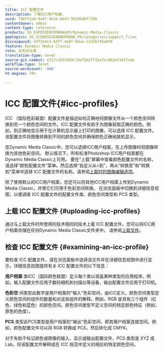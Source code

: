 ```yaml
---
title: ICC 配置文件
description: 了解ICC用户档案。
uuid: 708ff2ad-9a47-4e3e-b643-5b19648f726b
contentOwner: admin
content-type: reference
products: SG_EXPERIENCEMANAGER/Dynamic-Media-Classic
geptopics: SG_SCENESEVENONDEMAND_PK/categories/support_files
discoiquuid: 44f1b4c4-6d7f-4e0f-84ce-11d26745e0f0
feature: Dynamic Media Classic
role: 业务从业者
translation-type: tm+mt
source-git-commit: e727c1b5fb43c7def842ff1bafcc8b3ef3437cde
workflow-type: tm+mt
source-wordcount: '446'
ht-degree: 70%

---
```



# ICC 配置文件{#icc-profiles}

ICC （国际色彩联盟）配置文件是描述如何正确地将图像文件从一个颜色空间转换到另一个颜色空间的文件。ICC 配置文件有助于为图像获取正确的颜色。例如，到正确地显示用于在计算机显示器上打印的图像，可以选择 ICC 配置文件。该配置文件将图像转换到不同的颜色空间并确保颜色正确地联机显示。

在Dynamic Media Classic中，您可以选择ICC用户档案，在上传图像时将图像转换为其他色彩空间。 默认情况下，所有标准Photoshop ICC用户档案都在Dynamic Media Classic上可用。 要在“上载”屏幕中查看颜色配置文件的名称，请选择“颜色配置文件”菜单。然后选择“自定义从>到”，再从“转换至”和“转换到”菜单中选择 ICC 配置文件的名称。请参阅[上载时的图像编辑选项](image-editing-options-upload.md#image-editing-options-at-upload)。

除了使用默认的ICC用户档案，您还可以将其他ICC用户档案上传到Dynamic Media Classic，并使它们可用于色彩空间转换。 在浏览面板中切换到详细信息视图，以便调查 ICC 配置文件的配置文件类、颜色空间类型和 PCS 类型。

## 上载 ICC 配置文件 {#uploading-icc-profiles}

通过与上载文件时所使用的技术相同的技术上载 ICC 配置文件。您可以将ICC用户档案存储在任何Dynamic Media Classic文件夹中。 请参阅[上载文件](uploading-files.md#uploading_your_files)。

## 检查 ICC 配置文件  {#examining-an-icc-profile}

要检查 ICC 配置文件，请在浏览面板中选择该文件并在详细信息视图中进行显示。详细信息视图提供有关 ICC 配置文件的以下信息：

**用户档案** 类ICC（国际颜色联盟）定义每个类以涵盖某种类型的应用程序。例如，输入配置文件应用于数码相机和扫描仪等设备，输出配置文件应用于打印机。

**色彩空** 间类型此数字是用户档案的&quot;输入&quot;色彩空间，由ICC定义。颜色空间类型定义颜色空间的组件的数量和对这些组件的解释。例如，RGB 是具有三个组件（红色、绿色和蓝色）的颜色空间。颜色空间类型不定义空间的特定颜色特征（例如，原色的色度）。

**PCS** 类型此PCS类型是用户档案的&quot;输出&quot;色彩空间，即其用户档案连接空间。例如，颜色配置文件可以将 RGB 转换成 PCS，然后转化成 CMYK。

对于有助于标记颜色或图像的输入、显示或输出配置文件，PCS 类型是 XYZ 或 Lab。将该配置文件解释成在 ICC 规范中定义的相应的特定颜色空间。
